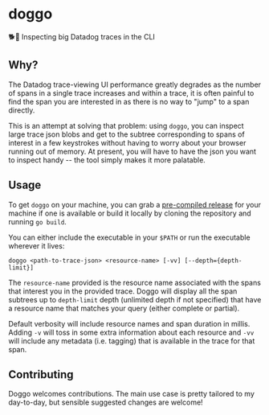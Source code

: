 # doggo
🐕🔎 Inspecting big Datadog traces in the CLI

## Why?

The Datadog trace-viewing UI performance greatly degrades as the number of spans in a single trace increases and within
a trace, it is often painful to find the span you are interested in as there is no way to "jump" to a span directly.

This is an attempt at solving that problem: using `doggo`, you can inspect large trace json blobs and get to the subtree
corresponding to spans of interest in a few keystrokes without having to worry about your browser running out of memory.
At present, you will have to have the json you want to inspect handy -- the tool simply makes it more palatable.

## Usage

To get `doggo` on your machine, you can grab a [pre-compiled release](https://github.com/mcataford/doggo/releases) for your machine if one is available or build it locally by cloning the repository and running `go build`.

You can either include the executable in your `$PATH` or run the executable wherever it lives:

```
doggo <path-to-trace-json> <resource-name> [-vv] [--depth={depth-limit}]
```

The `resource-name` provided is the resource name associated with the spans that interest you in the provided trace.
Doggo will display all the span subtrees up to `depth-limit` depth (unlimited depth if not specified) that have a
resource name that matches your query (either complete or partial).

Default verbosity will include resource names and span duration in millis. Adding `-v` will toss in some extra
information about each resource and `-vv` will include any metadata (i.e. tagging) that is available in the trace for
that span.

## Contributing

Doggo welcomes contributions. The main use case is pretty tailored to my day-to-day, but sensible suggested changes are
welcome!
